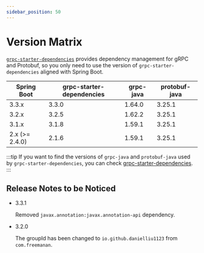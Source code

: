 ```yaml
---
sidebar_position: 50
---
```


# Version Matrix

[`grpc-starter-dependencies`](https://central.sonatype.com/artifact/io.github.danielliu1123/grpc-starter-dependencies)
provides dependency management for gRPC and Protobuf, so you only need to use the version
of `grpc-starter-dependencies` aligned with Spring Boot.

| Spring Boot    | grpc-starter-dependencies | grpc-java | protobuf-java |
|----------------|---------------------------|-----------|---------------|
| 3.3.x          | 3.3.0                     | 1.64.0    | 3.25.1        |      
| 3.2.x          | 3.2.5                     | 1.62.2    | 3.25.1        |      
| 3.1.x          | 3.1.8                     | 1.59.1    | 3.25.1        |      
| 2.x (>= 2.4.0) | 2.1.6                     | 1.59.1    | 3.25.1        |

:::tip
If you want to find the versions of `grpc-java` and `protobuf-java` used by `grpc-starter-dependencies`, 
you can check [grpc-starter-dependencies](https://central.sonatype.com/artifact/io.github.danielliu1123/grpc-starter-dependencies).
:::

## Release Notes to be Noticed

- 3.3.1

  Removed `javax.annotation:javax.annotation-api` dependency.

- 3.2.0

  The groupId has been changed to `io.github.danielliu1123` from `com.freemanan`.
